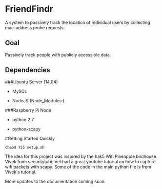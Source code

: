 # FriendFindr
A system to passively track the location of individual users by collecting mac-address probe requests.
## Goal
Passively track people with publicly accessible data.

## Dependencies

###Ubuntu Server (14.04)
* MySQL

* NodeJS (Node_Modules:)

###Raspberry Pi Node
* python 2.7

* python-scapy

#Getting Started Quickly

`chmod 755 setup.sh`

The idea for this project was inspired by the hak5 Wifi Pineapple birdhouse. Vivek from securitytube.net had a great youtube tutorial on how to capture wifi packets with scapy. Some of the code in the main python file is from Vivek's tutorial.

More updates to the documentation coming soon.
